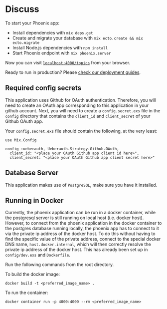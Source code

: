 # Discuss

To start your Phoenix app:

  * Install dependencies with `mix deps.get`
  * Create and migrate your database with `mix ecto.create && mix ecto.migrate`
  * Install Node.js dependencies with `npm install`
  * Start Phoenix endpoint with `mix phoenix.server`

Now you can visit [`localhost:4000/topics`](http://localhost:4000/topics) from your browser.

Ready to run in production? Please [check our deployment guides](http://www.phoenixframework.org/docs/deployment).

## Required config secrets

This application uses Github for OAuth authentication. Therefore, you will need to create an OAuth app corresponding to this application in your github account. Next, you will need to create a `config.secret.exs` file in the `config` directory that contains the `client_id` and `client_secret` of your Github OAuth app.

Your `config.secret.exs` file should contain the following, at the very least:

    use Mix.Config

    config :ueberauth, Ueberauth.Strategy.Github.OAuth,
      client_id: "<place your OAuth Github app client id here>",
      client_secret: "<place your OAuth Github app client secret here>"

## Database Server

This application makes use of `PostgreSQL`, make sure you have it installed.

## Running in Docker

Currently, the phoenix application can be run in a docker container, while the postgresql server is still running on local host (i.e. docker host). However, to connect from the phoenix application in the docker container to the postgres database running locally, the phoenix app has to connect to it via the private ip address of the docker host. To do this without having to find the specific value of the private address, connect to the special docker DNS name, `host.docker.internal`, which will then correctly resolve the private ip address of the docker host. This has already been set up in `config/dev.exs` and `Dockerfile`.

Run the following commands from the root directory.

To build the docker image:

    docker build -t <preferred_image_name> .

To run the container:

    docker container run -p 4000:4000 --rm <preferred_image_name>
